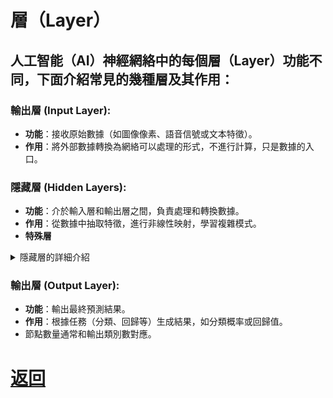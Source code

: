 # 層（Layer）

## 人工智能（AI）神經網絡中的每個層（Layer）功能不同，下面介紹常見的幾種層及其作用：

### 輸出層 (Input Layer):
  - **功能**：接收原始數據（如圖像像素、語音信號或文本特徵）。
  - **作用**：將外部數據轉換為網絡可以處理的形式，不進行計算，只是數據的入口。

### 隱藏層 (Hidden Layers):
  - **功能**：介於輸入層和輸出層之間，負責處理和轉換數據。
  - **作用**：從數據中抽取特徵，進行非線性映射，學習複雜模式。
  - **特殊層**

<details>
<summary>隱藏層的詳細介紹</summary>

# Dence / Fully‑connected (全連接層)：
- 最基本的層，把上一層的所有輸入節點都連接到本層的每個神經元；適合**表格資料、分類/回歸**。
- 它會對輸入資料進行加權線性組合，再加上一個偏差項（bias），公式如下：
### y(輸出) = W(權重矩陣)∙x(輸入) + b(偏差向)
- **特點**:有更高的靈活度和學習能力，通常需要硬體(ex:GPU)來提升運算速度。

```python
from tensorflow.keras.layers import Dense

layer = Dense(128, activation='relu')# 建立128個神經元的全連接層

```
---
# Convolution / Conv (卷積層)
- 深度學習中**圖像處理**任務的重要核心。

- 卷積層的主要作用是利用「卷積核」或「濾波器」在輸入資料（如影像）上滑動，提取區域性特徵，例如邊緣、顏色或紋理。每個卷積核會學習一組權重，能針對不同圖像特徵有不同的敏感度。

- 卷積層的關鍵參數:
  - kernel size（卷積核大小）
  - stride（步長）
  - padding（填補法，有「valid」與「same」兩種）
  - filter/深度數量

```python
from tensorflow.keras.layers import Conv2D

layer = Conv2D(filters=32, kernel_size=(3,3), activation='relu')
# 產生 32 張特徵圖，每個卷積核大小 3×3
```
---

# Pooling Layer (池化層)
- 捲積神經網路（CNN）裡的關鍵組件，通常放在卷積層之後，用來降低特徵圖（feature map）的尺寸，同時保留重要特徵。
## 主要功能
  - 降維、縮小特徵圖大小：例如把原本 32×32 的影像縮小成 16×16。
  - **減少模型參數量**：**加快運算速度**，降低硬體負擔。
  - 提升模型穩定性：減少過擬合，使模型更能適應不同新資料。

- 池化層會用一個固定大小的視窗（如 2×2 或 3×3），在特徵圖上滑動，對每個區塊進行運算。(ex:Max Pooling（最大池化）、Average Pooling（平均池化）)

- 重要參數
  - Kernel Size（池化窗口大小）
  - Stride（步長）：控制視窗滑多遠，通常設為和窗口同樣大小。
  - 無參數可學習：池化層不會增加可訓練參數。

```python
from tensorflow.keras.layers import MaxPooling2D

layer = MaxPooling2D(pool_size=(2,2))
```
---

# Recurrent(RNN / LSTM / GRU) (循環層)
- 循環層，也稱循環神經網路（Recurrent Neural Network, RNN），是一種非常適合處理「序列型資料」的深度學習架構。它有一項特殊能力，就是記憶前面的輸入，並把它融入到目前的運算中。

- 運作原理
  - 輸入序列：每次輸入資料一個元素，
  - 隱藏狀態（記憶）：會被更新，每一步都會用到前一時刻的隱藏狀態。
  - 回饋機制：每一層的輸出會被用來影響下一步運算——這就是「循環」的意思。
- **時間序列預測**:根據 過去資料 去預測 未來走向。

    詳細前往[RNN](./RNN.md)

---
# 特殊層
# Normalization（BatchNorm / LayerNorm）(正規化層)
## ✨標準化激活值

- **穩定激活分布，避免梯度問題**
- **加快模型收斂速度**
- **提升泛化能力**
- **增強深層網路與現代架構表現**
- **可學參數讓模型更靈活**

### 1.Batch Normalization (批次正規化)
#### 運作:
- 把某一層的輸入（通常是全連接層、卷積層的結果）進行正規化處理。
- 目標：讓每批（batch）資料的輸入分布，平均值變成 0，方差變成 1，避免分布過於分散、難以訓練。
- 通常在非線性激活函數（如 ReLU, tanh）之前使用。

#### 主要流程
1. 對 mini-batch 資料計算均值和方差
2. 將每個神經元的輸入 做標準化
3. 再乘上可學習參數γ，加上偏差參數β
- 其中，γ,β會在訓練過程中自動學習，ϵ是個很小的數，防止除以零。
![算式](../Pictures/Batch_Norm.png)

#### 常見位置
- 通常放在「全連接層」或「卷積層」之後、激活函數之前。
---
# Dropout (隨機丟棄層)
- 深度學習中很常用的一種「正則化」技術，目的是防止神經網路過擬合（overfitting）。

### 運作原理
- 在神經網路訓練時，Dropout 會用設定好的機率（例如 0.5）隨機「關閉」部份神經元，讓它們在這次訓練（前向和反向傳播）裡都沒有參與 。這種做法讓模型不會過度依賴單一神經元，強迫其他神經元「補位」，從而學到更強健、多元的特徵。
  - 每次訓練 mini-batch 時，都會有不同神經元被「暫時禁用」。
  - 可以想像訓練過程中同時訓練了許多結構略有不同的網路。
  - 減少神經元間的共適應（co-adaptation），讓模型泛化能力大增。

```python
from tensorflow.keras.layers import Dropout

layer = Dropout(0.5)
```

</details>

### 輸出層 (Output Layer):
  - **功能**：輸出最終預測結果。
  - **作用**：根據任務（分類、回歸等）生成結果，如分類概率或回歸值。
  - 節點數量通常和輸出類別數對應。

# [返回](../../main.md)

